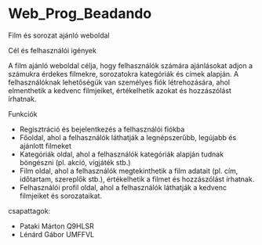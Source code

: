 # Web_Prog_Beadando

Film és sorozat ajánló weboldal

Cél és felhasználói igények

A film ajánló weboldal célja, hogy felhasználók számára ajánlásokat adjon a számukra érdekes filmekre, sorozatokra kategóriák és címek alapján. A felhasználóknak lehetőségük van személyes fiók létrehozására, ahol elmenthetik a kedvenc filmjeiket, értékelhetik azokat és hozzászólást írhatnak.

Funkciók

- Regisztráció és bejelentkezés a felhasználói fiókba
- Főoldal, ahol a felhasználók láthatják a legnépszerűbb, legújabb és ajánlott filmeket
- Kategóriák oldal, ahol a felhasználók kategóriák alapján tudnak böngészni (pl. akció, vígjáték stb.)
- Film oldal, ahol a felhasználók megtekinthetik a film adatait (pl. cím, időtartam, szereplők stb.), értékelhetik a filmet és hozzászólást írhatnak.
- Felhasználói profil oldal, ahol a felhasználók láthatják a kedvenc filmjeiket és sorozataikat.

csapattagok: 
- Pataki Márton Q9HLSR
- Lénárd Gábor UMFFVL
